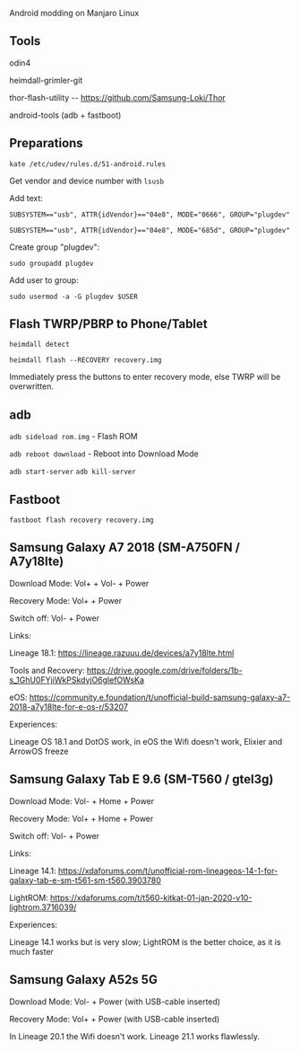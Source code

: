 Android modding on Manjaro Linux

## Tools

odin4

heimdall-grimler-git

thor-flash-utility -- https://github.com/Samsung-Loki/Thor

android-tools (adb + fastboot)


## Preparations

```kate /etc/udev/rules.d/51-android.rules ```

Get vendor and device number with ```lsusb```

Add text:

```SUBSYSTEM=="usb", ATTR{idVendor}=="04e8", MODE="0666", GROUP="plugdev"```

```SUBSYSTEM=="usb", ATTR{idVendor}=="04e8", MODE="685d", GROUP="plugdev"```

Create group "plugdev":

```sudo groupadd plugdev```

Add user to group:

```sudo usermod -a -G plugdev $USER```


## Flash TWRP/PBRP to Phone/Tablet

```heimdall detect```

```heimdall flash --RECOVERY recovery.img```

Immediately press the buttons to enter recovery mode, else TWRP will be overwritten.


## adb

```adb sideload rom.img``` - Flash ROM

```adb reboot download``` - Reboot into Download Mode

```adb start-server``` ```adb kill-server```


## Fastboot

```fastboot flash recovery recovery.img```

## Samsung Galaxy A7 2018 (SM-A750FN / A7y18lte)

Download Mode: Vol+ + Vol- + Power

Recovery Mode: Vol+ + Power

Switch off: Vol- + Power

Links:

Lineage 18.1: https://lineage.razuuu.de/devices/a7y18lte.html

Tools and Recovery: https://drive.google.com/drive/folders/1b-s_1GhU0FYjiWkPSkdyjO6glefOWsKa

eOS: https://community.e.foundation/t/unofficial-build-samsung-galaxy-a7-2018-a7y18lte-for-e-os-r/53207


Experiences:

Lineage OS 18.1 and DotOS work, in eOS the Wifi doesn't work, Elixier and ArrowOS freeze


## Samsung Galaxy Tab E 9.6 (SM-T560 / gtel3g)

Download Mode: Vol- + Home + Power

Recovery Mode: Vol+ + Home + Power

Switch off: Vol- + Power


Links:

Lineage 14.1: https://xdaforums.com/t/unofficial-rom-lineageos-14-1-for-galaxy-tab-e-sm-t561-sm-t560.3903780

LightROM: https://xdaforums.com/t/t560-kitkat-01-jan-2020-v10-lightrom.3716039/


Experiences:

Lineage 14.1 works but is very slow; LightROM is the better choice, as it is much faster


## Samsung Galaxy A52s 5G

Download Mode: Vol- + Power (with USB-cable inserted)

Recovery Mode: Vol+ + Power  (with USB-cable inserted)

In Lineage 20.1 the Wifi doesn't work. Lineage 21.1 works flawlessly.
